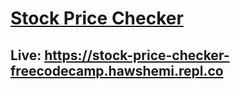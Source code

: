 # [Stock Price Checker](https://freecodecamp.org/learn/information-security/information-security-projects/stock-price-checker)
## Live: https://stock-price-checker-freecodecamp.hawshemi.repl.co
